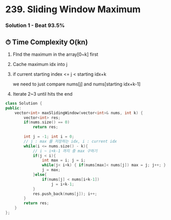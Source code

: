 # 239. Sliding Window Maximum


### Solution 1 - Beat 93.5%

## ⏱ Time Complexity O(kn)

1. FInd the maximum in the array[0~k] first

2. Cache maximum idx into j

3. if current starting index <= j < starting idx+k

    we need to just compare nums[j] and nums[starting idx+k-1]

4. Iterate 2~3 until hits the end

```cpp
class Solution {
public:
    vector<int> maxSlidingWindow(vector<int>& nums, int k) {
        vector<int> res;
        if(nums.size() == 0)
            return res;
        
        int j = -1; int i = 0;
        // j : max 를 저장하는 idx, i : current idx
        while(i <= nums.size() - k){
            // i ~ i+k-1 까지 중 max 구하기
            if(j < i){
                int max = i; j = i;
                while(j< i+k) { if(nums[max]< nums[j]) max = j; j++; }
                j = max; 
            }else{
                if(nums[j] < nums[i+k-1])
                    j = i+k-1;
            }
            res.push_back(nums[j]); i++;
        }
        return res;
    }
};
```